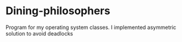 # Dining-philosophers
Program for my operating system classes.
I implemented asymmetric solution to avoid deadlocks
